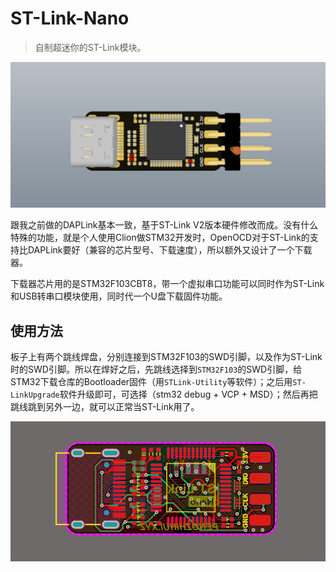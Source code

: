 # ST-Link-Nano
> 自制超迷你的ST-Link模块。

![](3.Images/stlink.jpg)

跟我之前做的DAPLink基本一致，基于ST-Link V2版本硬件修改而成。没有什么特殊的功能，就是个人使用Clion做STM32开发时，OpenOCD对于ST-Link的支持比DAPLink要好（兼容的芯片型号、下载速度），所以额外又设计了一个下载器。

下载器芯片用的是STM32F103CBT8，带一个虚拟串口功能可以同时作为ST-Link和USB转串口模块使用，同时代一个U盘下载固件功能。

## 使用方法

板子上有两个跳线焊盘，分别连接到STM32F103的SWD引脚，以及作为ST-Link时的SWD引脚。所以在焊好之后，先跳线选择到`STM32F103`的SWD引脚，给STM32下载仓库的Bootloader固件（用`STLink-Utility`等软件）；之后用`ST-LinkUpgrade`软件升级即可，可选择（stm32 debug + VCP + MSD）；然后再把跳线跳到另外一边，就可以正常当ST-Link用了。

![](3.Images/pcb.jpg)